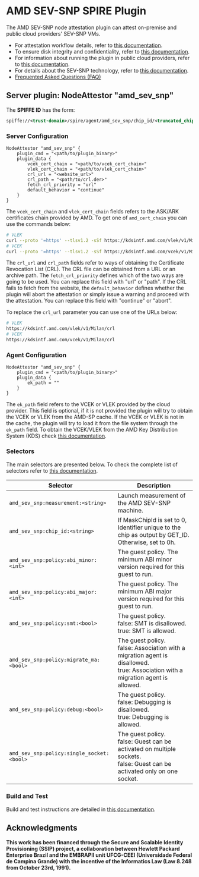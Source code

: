 # AMD SEV-SNP SPIRE Plugin

The AMD SEV-SNP node attestation plugin can attest on-premise and public cloud providers' SEV-SNP VMs. 

- For attestation workflow details, refer to [this documentation](./docs/attestation.md).
- To ensure disk integrity and confidentiality, refer to [this documentation](./docs/disk-integrity-confidentiality.md).
- For information about running the plugin in public cloud providers, refer to [this documentation](./docs/cloud-providers.md).
- For details about the SEV-SNP technology, refer to [this documentation](./docs/amd-sev-snp.md).
- [Frequented Asked Questions (FAQ)](./docs/FAQ.md)

## Server plugin: NodeAttestor "amd_sev_snp"

The **SPIFFE ID** has the form:

```xml
spiffe://<trust-domain>/spire/agent/amd_sev_snp/chip_id/<truncated_chip_id>/measurement/<truncated_measurement>/report_id/<report_id>
```

### Server Configuration

```hcl
NodeAttestor "amd_sev_snp" {
    plugin_cmd = "<path/to/plugin_binary>"
    plugin_data {
        vcek_cert_chain = "<path/to/vcek_cert_chain>"
        vlek_cert_chain = "<path/to/vlek_cert_chain>"
        crl_url = "<website_url>"
        crl_path = "<path/to/crl.der>"
        fetch_crl_priority = "url"
        default_behavior = "continue"
    }
}
```

The `vcek_cert_chain` and `vlek_cert_chain` fields refers to the ASK/ARK certificates chain provided by AMD.
To get one of `amd_cert_chain` you can use the commands below:

```bash
# VLEK
curl --proto '=https' --tlsv1.2 -sSf https://kdsintf.amd.com/vlek/v1/Milan/cert_chain -o cert_chain.pem
# VCEK
curl --proto '=https' --tlsv1.2 -sSf https://kdsintf.amd.com/vcek/v1/Milan/cert_chain -o cert_chain.pem
```

The `crl_url` and `crl_path` fields refer to ways of obtaining the Certificate Revocation List (CRL). The CRL file can be obtained from a URL or an archive path. The `fetch_crl_priority` defines which of the two ways are going to be used. You can replace this field with "url" or "path". If the CRL fails to fetch from the website, the `default_behavior` defines whether the plugin will abort the attestation or simply issue a warning and proceed with the attestation. You can replace this field with "continue" or "abort".

To replace the `crl_url` parameter you can use one of the URLs below:
```bash
# VLEK
https://kdsintf.amd.com/vlek/v1/Milan/crl
# VCEK
https://kdsintf.amd.com/vcek/v1/Milan/crl
```

### Agent Configuration

```hcl
NodeAttestor "amd_sev_snp" {
    plugin_cmd = "<path/to/plugin_binary>"
    plugin_data {
        ek_path = ""
    }
}
```

The `ek_path` field refers to the VCEK or VLEK provided by the cloud provider. This field is optional, if it is not provided the plugin will try to obtain the VCEK or VLEK from the AMD-SP cache. If the VCEK or VLEK is not in the cache, the plugin will try to load it from the file system through the `ek_path` field. To obtain the VCEK/VLEK from the AMD Key Distribution System (KDS) check [this documentation](./docs/snpguest.md).

### Selectors

The main selectors are presented below. 
To check the complete list of selectors refer to [this documentation](./docs/selectors.md).

|Selector                                                           | Description                                                                              |
|-------------------------------------------------------------------|------------------------------------------------------------------------------------------|
| `amd_sev_snp:measurement:<string>`                                | Launch measurement of the AMD SEV-SNP machine. |
| `amd_sev_snp:chip_id:<string>`                             | If MaskChipId is set to 0, Identifier unique to the chip as output by GET_ID. Otherwise, set to 0h. |
| `amd_sev_snp:policy:abi_minor:<int>`                                | The guest policy. The minimum ABI minor version required for this guest to run.                                                               |
| `amd_sev_snp:policy:abi_major:<int>`                                | The guest policy. The minimum ABI major version required for this guest to run.                                                               |
| `amd_sev_snp:policy:smt:<bool>`                                | The guest policy. <br/> false: SMT is disallowed.<br/> true: SMT is allowed.                                                              |
| `amd_sev_snp:policy:migrate_ma:<bool>`                                | The guest policy. <br/> false: Association with a migration agent is disallowed. <br/> true: Association with a migration agent is allowed. |
| `amd_sev_snp:policy:debug:<bool>`                                | The guest policy. <br/> false: Debugging is disallowed. <br/> true: Debugging is allowed. |
| `amd_sev_snp:policy:single_socket:<bool>`                                | The guest policy. <br/> false: Guest can be activated on multiple sockets. <br/> false: Guest can be activated only on one socket. |

### Build and Test

Build and test instructions are detailed in [this documentation](./docs/build.md).

## Acknowledgments

**This work has been financed through the Secure and Scalable Identity Provisioning (SSIP) project, a collaboration between Hewlett Packard Enterprise Brazil and the EMBRAPII unit UFCG-CEEI (Universidade Federal de Campina Grande) with the incentive of the Informatics Law (Law 8.248 from October 23rd, 1991).**
